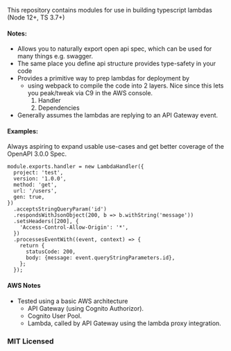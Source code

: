 This repository contains modules for use in building typescript lambdas (Node 12+, TS 3.7+)

#### Notes:

- Allows you to naturally export open api spec, which can be used for many things e.g. swagger.
- The same place you define api structure provides type-safety in your code
- Provides a primitive way to prep lambdas for deployment by
  - using webpack to compile the code into 2 layers. Nice since this lets you peak/tweak via C9 in the AWS console.
    1. Handler
    2. Dependencies
- Generally assumes the lambdas are replying to an API Gateway event.

#### Examples:

Always aspiring to expand usable use-cases and get better coverage of the OpenAPI 3.0.0 Spec.

```
module.exports.handler = new LambdaHandler({
  project: 'test',
  version: '1.0.0',
  method: 'get',
  url: '/users',
  gen: true,
})
  .acceptsStringQueryParam('id')
  .respondsWithJsonObject(200, b => b.withString('message'))
  .setsHeaders([200], {
    'Access-Control-Allow-Origin': '*',
  })
  .processesEventWith((event, context) => {
    return {
      statusCode: 200,
      body: {message: event.queryStringParameters.id},
    };
  });
```

#### AWS Notes

- Tested using a basic AWS architecture
  - API Gateway (using Cognito Authorizor).
  - Cognito User Pool.
  - Lambda, called by API Gateway using the lambda proxy integration.

### MIT Licensed
